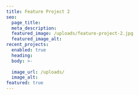 ```yaml
---
title: Feature Project 2
seo:
  page_title:
  meta_description:
  featured_image: /uploads/feature-project-2.jpg
  featured_image_alt:
recent_projects:
  enabled: true
  heading: 
  body: >-
    
  image_url: /uploads/
  image_alt:
featured: true
---
```

